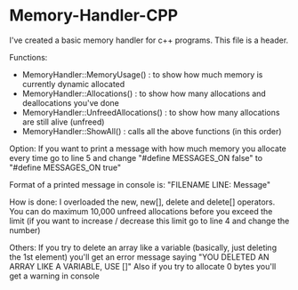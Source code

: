 # Memory-Handler-CPP
I've created a basic memory handler for c++ programs. This file is a header.


Functions:
- MemoryHandler::MemoryUsage() : to show how much memory is currently dynamic allocated
- MemoryHandler::Allocations() : to show how many allocations and deallocations you've done
- MemoryHandler::UnfreedAllocations() : to show how many allocations are still alive (unfreed)
- MemoryHandler::ShowAll() : calls all the above functions (in this order)


Option:
If you want to print a message with how much memory you allocate every time
go to line 5 and change "#define MESSAGES_ON false" to "#define MESSAGES_ON true"

Format of a printed message in console is: "FILENAME LINE: Message"


How is done:
I overloaded the new, new[], delete and delete[] operators.
You can do maximum 10,000 unfreed allocations before you exceed the limit
(if you want to increase / decrease this limit go to line 4 and change the number)


Others:
If you try to delete an array like a variable (basically, just deleting the 1st element)
you'll get an error message saying "YOU DELETED AN ARRAY LIKE A VARIABLE, USE []"
Also if you try to allocate 0 bytes you'll get a warning in console
